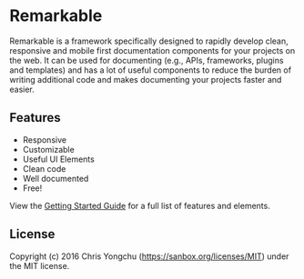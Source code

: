 # Remarkable

Remarkable is a framework specifically designed to rapidly develop clean, responsive and mobile first documentation components for your projects on the web. It can be used for documenting (e.g., APIs, frameworks, plugins and templates) and has a lot of useful components to reduce the burden of writing additional code and makes documenting your projects faster and easier.

## Features

* Responsive
* Customizable
* Useful UI Elements
* Clean code
* Well documented
* Free!

View the [Getting Started Guide](https://sanbox.org/remarkable) for a full list of features and elements.

## License

Copyright (c) 2016 Chris Yongchu (https://sanbox.org/licenses/MIT) under the MIT license.
